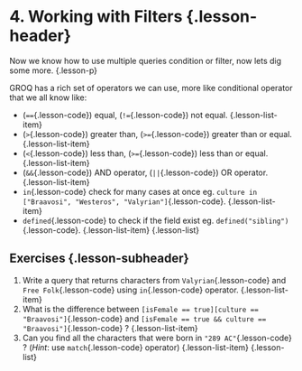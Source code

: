 # 4. Working with Filters {.lesson-header}

Now we know how to use multiple queries condition or filter, now lets dig some more. {.lesson-p}

GROQ has a rich set of operators we can use, more like conditional operator that we all know like:

- (`==`{.lesson-code}) equal, (`!=`{.lesson-code}) not equal. {.lesson-list-item}
- (`>`{.lesson-code}) greater than, (`>=`{.lesson-code}) greater than or equal. {.lesson-list-item}
- (`<`{.lesson-code}) less than, (`>=`{.lesson-code}) less than or equal. {.lesson-list-item}
- (`&&`{.lesson-code}) AND operator, (`||`{.lesson-code}) OR operator. {.lesson-list-item}
- `in`{.lesson-code} check for many cases at once eg. `culture in ["Braavosi", "Westeros", "Valyrian"]`{.lesson-code}. {.lesson-list-item}
- `defined`{.lesson-code} to check if the field exist eg. `defined("sibling")`{.lesson-code}. {.lesson-list-item}
  {.lesson-list}

## Exercises {.lesson-subheader}

1. Write a query that returns characters from `Valyrian`{.lesson-code} and `Free Folk`{.lesson-code} using `in`{.lesson-code} operator. {.lesson-list-item}
2. What is the difference between `[isFemale == true][culture == "Braavosi"]`{.lesson-code} and `[isFemale == true && culture == "Braavosi"]`{.lesson-code} ? {.lesson-list-item}
3. Can you find all the characters that were born in `"289 AC"`{.lesson-code} ? (_Hint_: use `match`{.lesson-code} operator) {.lesson-list-item}
   {.lesson-list}
